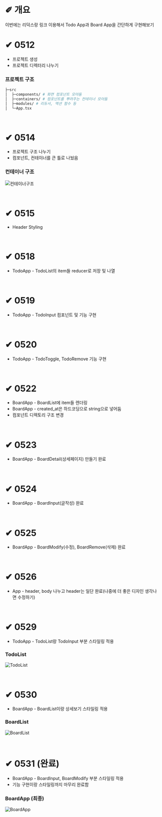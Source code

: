 # &#10000; 개요

이번에는 리덕스랑 링크 이용해서 Todo App과 Board App을 간단하게 구현해보기

# &#10004; 0512
* 프로젝트 생성<br />
* 프로젝트 디렉터리 나누기<br />

### 프로젝트 구조
```sh
├─src
│  ├─components/ # 화면 컴포넌트 모아둠
│  ├─containers/ # 컴포넌트를 뿌려주는 컨테이너 모아둠
│  ├─modules/ # 리듀서, 액션 함수 등
│  └─App.tsx
```
</br>

# &#10004; 0514
* 프로젝트 구조 나누기<br />
* 컴포넌트, 컨테이너를 큰 틀로 나눴음

### 컨테이너 구조
![컨테이너구조](https://user-images.githubusercontent.com/20867824/118292502-a90ade80-b513-11eb-86c2-33670506062b.png)

</br>

# &#10004; 0515
* Header Styling<br />

</br>

# &#10004; 0518
* TodoApp - TodoList의 item들 reducer로 저장 및 나열<br />

</br>

# &#10004; 0519
* TodoApp - TodoInput 컴포넌트 및 기능 구현<br />

</br>

# &#10004; 0520
* TodoApp - TodoToggle, TodoRemove 기능 구현<br />

</br>

# &#10004; 0522
* BoardApp - BoardList에 item들 렌더링<br />
* BoardApp - created_at은 하드코딩으로 string으로 넣어둠<br />
* 컴포넌트 디렉토리 구조 변경<br />

</br>

# &#10004; 0523
* BoardApp - BoardDetail(상세페이지) 만들기 완료<br />

</br>

# &#10004; 0524
* BoardApp - BoardInput(글작성) 완료<br />

</br>

# &#10004; 0525
* BoardApp - BoardModify(수정), BoardRemove(삭제) 완료<br />

</br>

# &#10004; 0526
* App - header, body 나누고 header는 일단 완료(나중에 더 좋은 디자인 생각나면 수정하기)<br />

</br>

# &#10004; 0529
* TodoApp - TodoList랑 TodoInput 부분 스타일링 적용<br />

### TodoList
![TodoList](https://user-images.githubusercontent.com/20867824/120082272-f20a8780-c0fc-11eb-93ce-fd741626efd0.png)

</br>

# &#10004; 0530
* BoardApp - BoardList이랑 상세보기 스타일링 적용<br />

### BoardList
![BoardList](https://user-images.githubusercontent.com/20867824/120099185-2faaf700-c175-11eb-975d-63ad80c7ec9b.png)


</br>

# &#10004; 0531 (완료)
* BoardApp - BoardInput, BoardModify 부분 스타일링 적용<br />
* 기능 구현이랑 스타일링까지 마무리 완료함<br />

### BoardApp (최종)
![BoardApp](https://user-images.githubusercontent.com/20867824/120218684-125d5200-c275-11eb-9aca-198d9e69d1dc.gif)